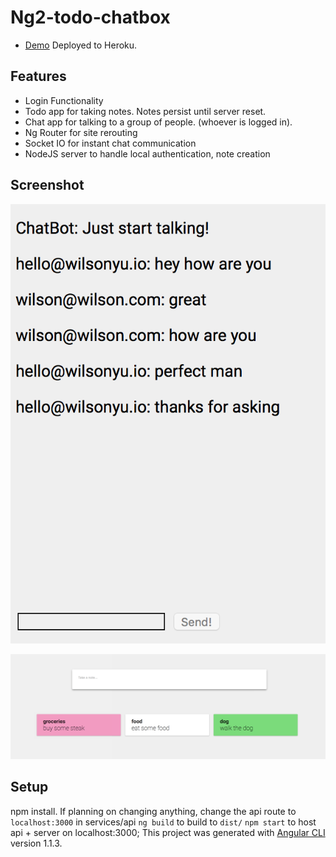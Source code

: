 # Ng2-todo-chatbox

* [Demo](https://quiet-badlands-27534.herokuapp.com/:target="_blank") Deployed to Heroku.

## Features
* Login Functionality
* Todo app for taking notes. Notes persist until server reset.
* Chat app for talking to a group of people. (whoever is logged in).
* Ng Router for site rerouting
* Socket IO for instant chat communication
* NodeJS server to handle local authentication, note creation

## Screenshot

![tabs1](https://github.com/somethiiing/ng2-todo-chatbox/blob/master/chatss1.png?raw=true)

![tabs2](https://github.com/somethiiing/ng2-todo-chatbox/blob/master/todoss1.png?raw=true)


## Setup
npm install.
If planning on changing anything, change the api route to `localhost:3000` in services/api
`ng build` to build to `dist/`
`npm start` to host api + server on localhost:3000;
This project was generated with [Angular CLI](https://github.com/angular/angular-cli) version 1.1.3.

